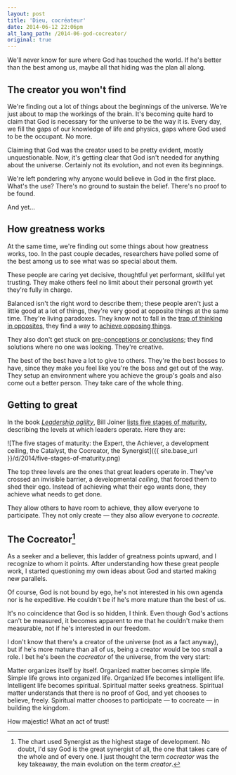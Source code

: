 ```yaml
---
layout: post
title: 'Dieu, cocréateur'
date: 2014-06-12 22:06pm
alt_lang_path: /2014-06-god-cocreator/
original: true
---
```


We'll never know for sure where God has touched the world. If he's better than the best among us, maybe all that hiding was the plan all along.

## The creator you won't find

We're finding out a lot of things about the beginnings of the universe. We're just about to map the workings of the brain. It's becoming quite hard to claim that God is necessary for the universe to be the way it is. Every day, we fill the gaps of our knowledge of life and physics, gaps where God used to be the occupant. No more.

Claiming that God was the creator used to be pretty evident, mostly unquestionable. Now, it's getting clear that God isn't needed for anything about the universe. Certainly not its evolution, and not even its beginnings.

We're left pondering why anyone would believe in God in the first place. What's the use? There's no ground to sustain the belief. There's no proof to be found.

And yet...

<!-- MORE -->

## How greatness works

At the same time, we're finding out some things about how greatness works, too. In the past couple decades, researchers have polled some of the best among us to see what was so special about them.

These people are caring yet decisive, thoughtful yet performant, skillful yet trusting. They make others feel no limit about their personal growth yet they're fully in charge.

Balanced isn't the right word to describe them; these people aren't just a little good at a lot of things, they're very good at opposite things at the same time. They're living paradoxes. They know not to fall in the [trap of thinking in opposites][crisis], they find a way to [achieve opposing things][both].

[crisis]: /2014-04-surviving-a-crisis-of-faith/
[both]: /2012-10-both/

They also don't get stuck on [pre-conceptions or conclusions][mental-models]; they find solutions where no one was looking. They're creative.

[mental-models]:/2014-01-intro-to-mental-models/

The best of the best have a lot to give to others. They're the best bosses to have, since they make you feel like you're the boss and get out of the way. They setup an environment where you achieve the group's goals and also come out a better person. They take care of the whole thing.

## Getting to great

In the book *[Leadership agility][leadership-agility]*, Bill Joiner [lists five stages of maturity][five-stages], describing the levels at which leaders operate. Here they are:

[leadership-agility]:http://www.amazon.com/Leadership-Agility-Mastery-Anticipating-Initiating/dp/0787979139
[five-stages]:http://www.amanet.org/training/articles/The-Five-Levels-of-Leadership-Agility.aspx

![The five stages of maturity: the Expert, the Achiever, a development ceiling, the Catalyst, the Cocreator, the Synergist]({{ site.base_url }}/d/2014/five-stages-of-maturity.png)

The top three levels are the ones that great leaders operate in. They've crossed an invisible barrier, a developmental *ceiling*, that forced them to shed their ego. Instead of achieving what their ego wants done, they achieve what needs to get done.

They allow others to have room to achieve, they allow everyone to participate. They not only create — they also allow everyone to *cocreate*.

## The Cocreator[^synergist]

[^synergist]:The chart used Synergist as the highest stage of development. No doubt, I'd say God is the great synergist of all, the one that takes care of the whole and of every one. I just thought the term *cocreator* was the key takeaway, the main evolution on the term *creator*.

As a seeker and a believer, this ladder of greatness points upward, and I recognize to whom it points. After understanding how these great people work, I started questioning my own ideas about God and started making new parallels.

Of course, God is not bound by ego, he's not interested in his own agenda nor is he expeditive. He couldn't be if he's more mature than the best of us.

It's no coincidence that God is so hidden, I think. Even though God's actions can't be measured, it becomes apparent to me that he couldn't make them measurable, not if he's interested in our freedom.

I don't know that there's a creator of the universe (not as a fact anyway), but if he's more mature than all of us, being a creator would be too small a role. I bet he's been the *cocreator* of the universe, from the very start:

Matter organizes itself by itself. Organized matter becomes simple life. Simple life grows into organized life. Organized life becomes intelligent life. Intelligent life becomes spiritual. Spiritual matter seeks greatness. Spiritual matter understands that there is no proof of God, and yet chooses to believe, freely. Spiritual matter chooses to participate &mdash; to cocreate &mdash; in building the kingdom.

How majestic! What an act of trust!
